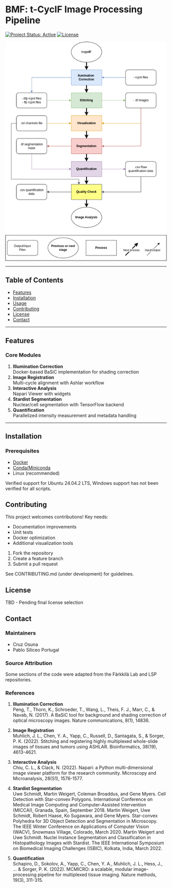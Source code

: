 # BMF: t-CycIF Image Processing Pipeline

[![Project Status: Active](https://www.repostatus.org/badges/latest/active.svg)](https://www.repostatus.org/#active)
[![License](https://img.shields.io/badge/License-TBD-blue)](LICENSE)


![Pipeline Overview](https://github.com/CruzOsuna/BMF/blob/main/workflow.png)

---

## Table of Contents
- [Features](#features)
- [Installation](#installation)
- [Usage](#usage)
- [Contributing](#contributing)
- [License](#license)
- [Contact](#contact)

---

## Features
### Core Modules
1. **Illumination Correction**  
   Docker-based BaSiC implementation for shading correction
2. **Image Registration**  
   Multi-cycle alignment with Ashlar workflow
3. **Interactive Analysis**  
   Napari Viewer with widgets
4. **Stardist Segmentation**  
   Nuclear/cell segmentation with TensorFlow backend
5. **Quantification**  
   Parallelized intensity measurement and metadata handling

---

## Installation
### Prerequisites
- [Docker](https://docs.docker.com/get-docker/)
- [Conda/Miniconda](https://docs.conda.io/en/latest/miniconda.html)
- Linux (recommended)

Verified support for Ubuntu 24.04.2 LTS, Windows support has not been verified for all scripts.



## Contributing
This project welcomes contributions! Key needs:
- Documentation improvements
- Unit tests
- Docker optimization
- Additional visualization tools

1. Fork the repository
2. Create a feature branch
3. Submit a pull request

See CONTRIBUTING.md (under development) for guidelines.

## License
TBD - Pending final license selection

## Contact
### Maintainers
- Cruz Osuna
- Pablo Siliceo Portugal

### Source Attribution
Some sections of the code were adapted from the Färkkilä Lab and LSP repositories.

### References
1. **Illumination Correction**  
   Peng, T., Thorn, K., Schroeder, T., Wang, L., Theis, F. J., Marr, C., & Navab, N. (2017). A BaSiC tool for background and shading correction of optical microscopy images. Nature communications, 8(1), 14836.
   
3. **Image Registration**  
   Muhlich, J. L., Chen, Y. A., Yapp, C., Russell, D., Santagata, S., & Sorger, P. K. (2022). Stitching and registering highly multiplexed whole-slide images of tissues and tumors using ASHLAR. Bioinformatics, 38(19), 4613-4621.
   
5. **Interactive Analysis**  
   Chiu, C. L., & Clack, N. (2022). Napari: a Python multi-dimensional image viewer platform for the research community. Microscopy and Microanalysis, 28(S1), 1576-1577.
   
7. **Stardist Segmentation**  
   Uwe Schmidt, Martin Weigert, Coleman Broaddus, and Gene Myers. Cell Detection with Star-convex Polygons. International Conference on Medical Image Computing and Computer-Assisted Intervention (MICCAI), Granada, Spain, September 2018.
   Martin Weigert, Uwe Schmidt, Robert Haase, Ko Sugawara, and Gene Myers.
   Star-convex Polyhedra for 3D Object Detection and Segmentation in Microscopy.
   The IEEE Winter Conference on Applications of Computer Vision (WACV), Snowmass Village, Colorado, March 2020.
   Martin Weigert and Uwe Schmidt.
   Nuclei Instance Segmentation and Classification in Histopathology Images with Stardist.
   The IEEE International Symposium on Biomedical Imaging Challenges (ISBIC), Kolkata, India, March 2022.

9. **Quantification**  
   Schapiro, D., Sokolov, A., Yapp, C., Chen, Y. A., Muhlich, J. L., Hess, J., ... & Sorger, P. K. (2022). MCMICRO: a scalable, modular image-processing pipeline for multiplexed tissue imaging. Nature methods, 19(3), 311-315.

   



